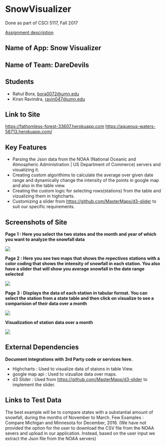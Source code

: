 # SnowVisualizer

Done as part of CSCI 5117, Fall 2017

[Assignment description](https://docs.google.com/document/d/1956Z3EZJi9RWU6JqPHEh5ZZBmDOKFex-HtsBLz66tt4/edit#)


## Name of App: Snow Visualizer

## Name of Team: DareDevils

## Students

* Rahul Bora, bora0072@umn.edu
* Kiran Ravindra, ravin047@umn.edu

## Link to Site

https://fathomless-forest-33607.herokuapp.com
https://aqueous-waters-58713.herokuapp.com/

## Key Features

* Parsing the Json data from the NOAA (National Oceanic and Atmospheric Administration | US Department of Commerce) servers and visualizing it.
* Creating custom algorithims to calculate the average over given date range and dynamically change the intensity of the points in google map and also in the table view.
* Creating the custom logic for selecting rows(stations) from the table and vizualizing them in highcharts.
* Customizing a slider from https://github.com/MasterMaps/d3-slider to suit our specific requirements. 


## Screenshots of Site

**Page 1 : Here you select the two states and the month and year of which you want to analyze the snowfall data**

![](https://github.com/umn-5117-f17/module-1-group-assignment-daredevils/blob/master/public/screenshots/screen1.png)

**Page 2 : Here you see two maps that shows the repectives stations with a color coding that shows the intensity of snowfall in each station. You also have a slider that will show you average snowfall in the date range selected**

![](https://github.com/umn-5117-f17/module-1-group-assignment-daredevils/blob/master/public/screenshots/screen2.png)

**Page 3 : Displays the data of each station in tabular format. You can select the station from a state table and then click on visualize to see a comparision of their data over a month**

![](https://github.com/umn-5117-f17/module-1-group-assignment-daredevils/blob/master/public/screenshots/screen3.png)

**Visualization of station data over a month**

![](https://github.com/umn-5117-f17/module-1-group-assignment-daredevils/blob/master/public/screenshots/screen4.png)




## External Dependencies

**Document integrations with 3rd Party code or services here.**

* Highcharts : Used to visualize data of staions in table View.
* google map api : Used to vizualize data over maps.
* d3 Slider : Used from https://github.com/MasterMaps/d3-slider to implement the slider.



## Links to Test Data

The best example will be to compare states with a substantial amount of snowfall, during the months of November to March. 
Few Examples :
Compare Michigan and Minnesota for December, 2016. 
(We have not provided the option for the user to download the CSV file from the NOAA severs and upload in our application. Instead, based on the user input we extract the Json file from the NOAA servers)



